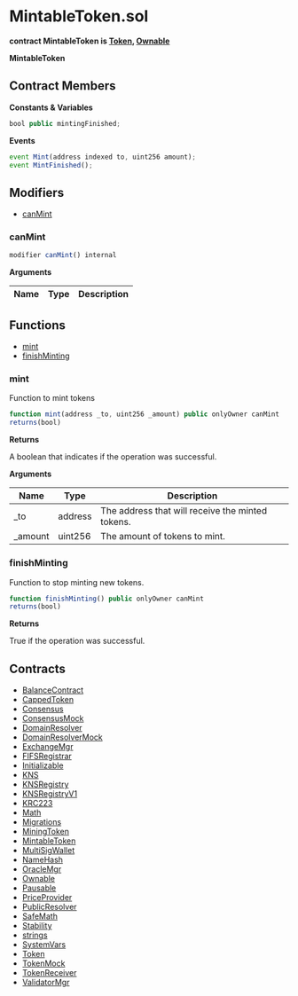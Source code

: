﻿# MintableToken.sol

**contract MintableToken is [Token](Token.md), [Ownable](Ownable.md)**

**MintableToken**

## Contract Members
**Constants & Variables**

```js
bool public mintingFinished;
```

**Events**

```js
event Mint(address indexed to, uint256 amount);
event MintFinished();
```

## Modifiers

- [canMint](#canmint)

### canMint

```js
modifier canMint() internal
```

**Arguments**

| Name        | Type           | Description  |
| ------------- |------------- | -----|

## Functions

- [mint](#mint)
- [finishMinting](#finishminting)

### mint

Function to mint tokens

```js
function mint(address _to, uint256 _amount) public onlyOwner canMint
returns(bool)
```

**Returns**

A boolean that indicates if the operation was successful.

**Arguments**

| Name        | Type           | Description  |
| ------------- |------------- | -----|
| _to | address | The address that will receive the minted tokens. | 
| _amount | uint256 | The amount of tokens to mint. | 

### finishMinting

Function to stop minting new tokens.

```js
function finishMinting() public onlyOwner canMint
returns(bool)
```

**Returns**

True if the operation was successful.

## Contracts

- [BalanceContract](BalanceContract.md)
- [CappedToken](CappedToken.md)
- [Consensus](Consensus.md)
- [ConsensusMock](ConsensusMock.md)
- [DomainResolver](DomainResolver.md)
- [DomainResolverMock](DomainResolverMock.md)
- [ExchangeMgr](ExchangeMgr.md)
- [FIFSRegistrar](FIFSRegistrar.md)
- [Initializable](Initializable.md)
- [KNS](KNS.md)
- [KNSRegistry](KNSRegistry.md)
- [KNSRegistryV1](KNSRegistryV1.md)
- [KRC223](KRC223.md)
- [Math](Math.md)
- [Migrations](Migrations.md)
- [MiningToken](MiningToken.md)
- [MintableToken](MintableToken.md)
- [MultiSigWallet](MultiSigWallet.md)
- [NameHash](NameHash.md)
- [OracleMgr](OracleMgr.md)
- [Ownable](Ownable.md)
- [Pausable](Pausable.md)
- [PriceProvider](PriceProvider.md)
- [PublicResolver](PublicResolver.md)
- [SafeMath](SafeMath.md)
- [Stability](Stability.md)
- [strings](strings.md)
- [SystemVars](SystemVars.md)
- [Token](Token.md)
- [TokenMock](TokenMock.md)
- [TokenReceiver](TokenReceiver.md)
- [ValidatorMgr](ValidatorMgr.md)
